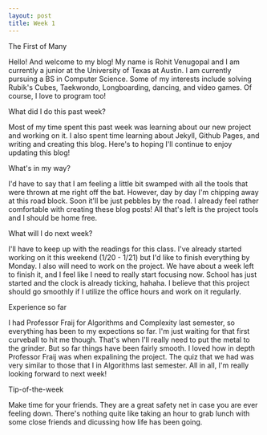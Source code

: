 ```yaml
---
layout: post
title: Week 1
---
```


The First of Many

Hello! And welcome to my blog! My name is Rohit Venugopal and I am currently a junior at the University of Texas at Austin. I am currently pursuing a BS in Computer Science. Some of my interests include solving Rubik's Cubes, Taekwondo, Longboarding, dancing, and video games. Of course, I love to program too!

What did I do this past week?

Most of my time spent this past week was learning about our new project and working on it. I also spent time learning about Jekyll, Github Pages, and writing and creating this blog. Here's to hoping I'll continue to enjoy updating this blog!

What's in my way?

I'd have to say that I am feeling a little bit swamped with all the tools that were thrown at me right off the bat. However, day by day I'm chipping away at this road block. Soon it'll be just pebbles by the road. I already feel rather comfortable with creating these blog posts! All that's left is the project tools and I should be home free.

What will I do next week?

I'll have to keep up with the readings for this class. I've already started working on it this weekend (1/20 - 1/21) but I'd like to finish everything by Monday. I also will need to work on the project. We have about a week left to finish it, and I feel like I need to really start focusing now. School has just started and the clock is already ticking, hahaha. I believe that this project should go smoothly if I utilize the office hours and work on it regularly.

Experience so far

I had Professor Fraij for Algorithms and Complexity last semester, so everything has been to my expections so far. I'm just waiting for that first curveball to hit me though. That's when I'll really need to put the metal to the grinder. But so far things have been fairly smooth. I loved how in depth Professor Fraij was when expalining the project. The quiz that we had was very similar to those that I in Algorithms last semester. All in all, I'm really looking forward to next week!


Tip-of-the-week

Make time for your friends. They are a great safety net in case you are ever feeling down. There's nothing quite like taking an hour to grab lunch with some close friends and dicussing how life has been going.

